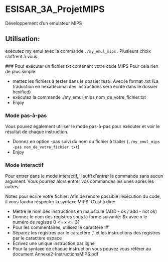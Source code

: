 # ESISAR_3A_ProjetMIPS

Développement d’un emulateur MIPS

## Utilisation:

exécutez my_emul avec la commande `./my_emul_mips.`
Plusieurs choix s’offrent à vous:

### Pour exécuter un fichier txt contenant votre code MIPS
Pour cela rien de plus simple:

- mettez les fichiers à tester dans le dossier test/. Avec le format .txt
(La traduction en hexadécimal des instructions sera écrite dans le dossier
hexified)
- exécutez la commande ./my_emul_mips nom_de_votre_fichier.txt
- Enjoy

### Mode pas-à-pas

Vous pouvez également utiliser le mode pas-à-pas pour exécuter et voir le résultat
de chaque instruction.
- Donnez en option -pas suivi du nom du fichier à traiter (`./my_emul_mips
-pas nom_de_votre_fichier.txt`)
- Enjoy

### Mode interactif

Pour entrer dans le mode interactif, il suffi d’entrer la commande sans aucun
argument.
Vous pourrez alors entrer vos commandes les unes après les autres.

Notes pour écrire votre fichier:
Afin de rendre possible l’éxécution du code, il vous faudra réspecter la syntaxe
MIPS. C’est à dire:

- Mettre le nom des instructions en majuscule (ADD - ok / add - not ok)
- Donnez le nom des registres sous la forme suivante: $x avec x le numéro
de registre 0 <= x <= 31
- Pour les commentaires, utilisez le caractère ‘#’
- Séparez les registres par le caractère ‘,’ et les instructions des registres par
le caractère espace
- Écrivez une unique instruction par ligne
- Pour la syntaxe de chaque instruction vous pouvez vous référer au document
Annexe2-InstructionsMIPS.pdf
